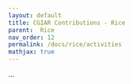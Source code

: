 ```yaml
---
layout: default
title: CGIAR Contributions - Rice
parent:  Rice
nav_order: 12
permalink: /docs/rice/activities
mathjax: true
---
```


...
